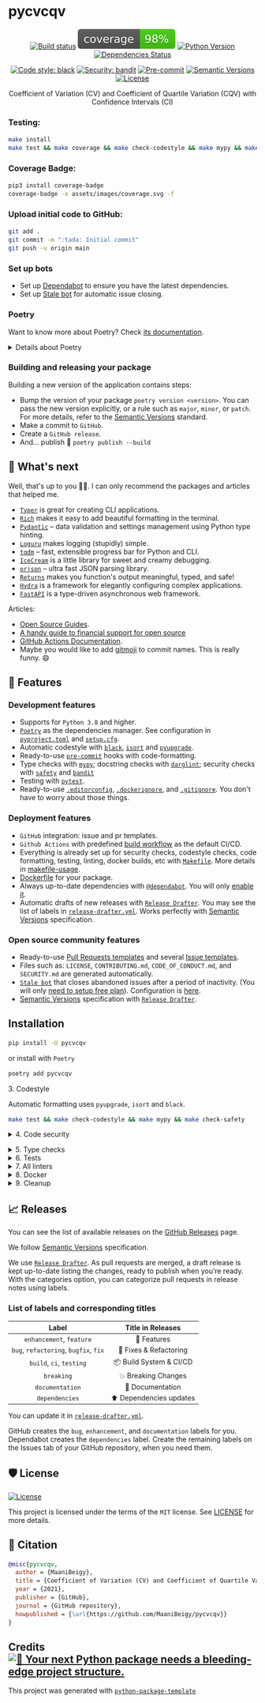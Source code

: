 # pycvcqv

<div align="center">

[![Build status](https://github.com/MaaniBeigy/pycvcqv/workflows/build/badge.svg?branch=master&event=push)](https://github.com/MaaniBeigy/pycvcqv/actions?query=workflow%3Abuild)
[![coverage report](assets/images/coverage.svg)](https://github.com/MaaniBeigy/pycvcqv)
[![Python Version](https://img.shields.io/pypi/pyversions/pycvcqv.svg)](https://pypi.org/project/pycvcqv/)
[![Dependencies Status](https://img.shields.io/badge/dependencies-up%20to%20date-brightgreen.svg)](https://github.com/MaaniBeigy/pycvcqv/pulls?utf8=%E2%9C%93&q=is%3Apr%20author%3Aapp%2Fdependabot)

[![Code style: black](https://img.shields.io/badge/code%20style-black-000000.svg)](https://github.com/psf/black)
[![Security: bandit](https://img.shields.io/badge/security-bandit-green.svg)](https://github.com/PyCQA/bandit)
[![Pre-commit](https://img.shields.io/badge/pre--commit-enabled-brightgreen?logo=pre-commit&logoColor=white)](https://github.com/MaaniBeigy/pycvcqv/blob/master/.pre-commit-config.yaml)
[![Semantic Versions](https://img.shields.io/badge/%20%20%F0%9F%93%A6%F0%9F%9A%80-semantic--versions-e10079.svg)](https://github.com/MaaniBeigy/pycvcqv/releases)
[![License](https://img.shields.io/github/license/MaaniBeigy/pycvcqv)](https://github.com/MaaniBeigy/pycvcqv/blob/master/LICENSE)

Coefficient of Variation (CV) and Coefficient of Quartile Variation (CQV) with Confidence Intervals (CI) 

</div>

### Testing:  

```bash
make install
make test && make coverage && make check-codestyle && make mypy && make check-safety
```

### Coverage Badge:  

```bash
pip3 install coverage-badge 
coverage-badge -o assets/images/coverage.svg -f
```

### Upload initial code to GitHub:

```bash
git add .
git commit -m ":tada: Initial commit"
git push -u origin main
```

### Set up bots

- Set up [Dependabot](https://docs.github.com/en/github/administering-a-repository/enabling-and-disabling-version-updates#enabling-github-dependabot-version-updates) to ensure you have the latest dependencies.
- Set up [Stale bot](https://github.com/apps/stale) for automatic issue closing.

### Poetry

Want to know more about Poetry? Check [its documentation](https://python-poetry.org/docs/).

<details>
<summary>Details about Poetry</summary>
<p>

Poetry's [commands](https://python-poetry.org/docs/cli/#commands) are very intuitive and easy to learn, like:

- `poetry add numpy@latest`
- `poetry run pytest`
- `poetry publish --build`

etc
</p>
</details>

### Building and releasing your package

Building a new version of the application contains steps:

- Bump the version of your package `poetry version <version>`. You can pass the new version explicitly, or a rule such as `major`, `minor`, or `patch`. For more details, refer to the [Semantic Versions](https://semver.org/) standard.
- Make a commit to `GitHub`.
- Create a `GitHub release`.
- And... publish 🙂 `poetry publish --build`

## 🎯 What's next

Well, that's up to you 💪🏻. I can only recommend the packages and articles that helped me.

- [`Typer`](https://github.com/tiangolo/typer) is great for creating CLI applications.
- [`Rich`](https://github.com/willmcgugan/rich) makes it easy to add beautiful formatting in the terminal.
- [`Pydantic`](https://github.com/samuelcolvin/pydantic/) – data validation and settings management using Python type hinting.
- [`Loguru`](https://github.com/Delgan/loguru) makes logging (stupidly) simple.
- [`tqdm`](https://github.com/tqdm/tqdm) – fast, extensible progress bar for Python and CLI.
- [`IceCream`](https://github.com/gruns/icecream) is a little library for sweet and creamy debugging.
- [`orjson`](https://github.com/ijl/orjson) – ultra fast JSON parsing library.
- [`Returns`](https://github.com/dry-python/returns) makes you function's output meaningful, typed, and safe!
- [`Hydra`](https://github.com/facebookresearch/hydra) is a framework for elegantly configuring complex applications.
- [`FastAPI`](https://github.com/tiangolo/fastapi) is a type-driven asynchronous web framework.

Articles:

- [Open Source Guides](https://opensource.guide/).
- [A handy guide to financial support for open source](https://github.com/nayafia/lemonade-stand)
- [GitHub Actions Documentation](https://help.github.com/en/actions).
- Maybe you would like to add [gitmoji](https://gitmoji.carloscuesta.me/) to commit names. This is really funny. 😄

## 🚀 Features

### Development features

- Supports for `Python 3.8` and higher.
- [`Poetry`](https://python-poetry.org/) as the dependencies manager. See configuration in [`pyproject.toml`](https://github.com/MaaniBeigy/pycvcqv/blob/master/pyproject.toml) and [`setup.cfg`](https://github.com/MaaniBeigy/pycvcqv/blob/master/setup.cfg).
- Automatic codestyle with [`black`](https://github.com/psf/black), [`isort`](https://github.com/timothycrosley/isort) and [`pyupgrade`](https://github.com/asottile/pyupgrade).
- Ready-to-use [`pre-commit`](https://pre-commit.com/) hooks with code-formatting.
- Type checks with [`mypy`](https://mypy.readthedocs.io); docstring checks with [`darglint`](https://github.com/terrencepreilly/darglint); security checks with [`safety`](https://github.com/pyupio/safety) and [`bandit`](https://github.com/PyCQA/bandit)
- Testing with [`pytest`](https://docs.pytest.org/en/latest/).
- Ready-to-use [`.editorconfig`](https://github.com/MaaniBeigy/pycvcqv/blob/master/.editorconfig), [`.dockerignore`](https://github.com/MaaniBeigy/pycvcqv/blob/master/.dockerignore), and [`.gitignore`](https://github.com/MaaniBeigy/pycvcqv/blob/master/.gitignore). You don't have to worry about those things.

### Deployment features

- `GitHub` integration: issue and pr templates.
- `Github Actions` with predefined [build workflow](https://github.com/MaaniBeigy/pycvcqv/blob/master/.github/workflows/build.yml) as the default CI/CD.
- Everything is already set up for security checks, codestyle checks, code formatting, testing, linting, docker builds, etc with [`Makefile`](https://github.com/MaaniBeigy/pycvcqv/blob/master/Makefile#L89). More details in [makefile-usage](#makefile-usage).
- [Dockerfile](https://github.com/MaaniBeigy/pycvcqv/blob/master/docker/Dockerfile) for your package.
- Always up-to-date dependencies with [`@dependabot`](https://dependabot.com/). You will only [enable it](https://docs.github.com/en/github/administering-a-repository/enabling-and-disabling-version-updates#enabling-github-dependabot-version-updates).
- Automatic drafts of new releases with [`Release Drafter`](https://github.com/marketplace/actions/release-drafter). You may see the list of labels in [`release-drafter.yml`](https://github.com/MaaniBeigy/pycvcqv/blob/master/.github/release-drafter.yml). Works perfectly with [Semantic Versions](https://semver.org/) specification.

### Open source community features

- Ready-to-use [Pull Requests templates](https://github.com/MaaniBeigy/pycvcqv/blob/master/.github/PULL_REQUEST_TEMPLATE.md) and several [Issue templates](https://github.com/MaaniBeigy/pycvcqv/tree/master/.github/ISSUE_TEMPLATE).
- Files such as: `LICENSE`, `CONTRIBUTING.md`, `CODE_OF_CONDUCT.md`, and `SECURITY.md` are generated automatically.
- [`Stale bot`](https://github.com/apps/stale) that closes abandoned issues after a period of inactivity. (You will only [need to setup free plan](https://github.com/marketplace/stale)). Configuration is [here](https://github.com/MaaniBeigy/pycvcqv/blob/master/.github/.stale.yml).
- [Semantic Versions](https://semver.org/) specification with [`Release Drafter`](https://github.com/marketplace/actions/release-drafter).

## Installation

```bash
pip install -U pycvcqv
```

or install with `Poetry`

```bash
poetry add pycvcqv
```


<summary>3. Codestyle</summary>
<p>

Automatic formatting uses `pyupgrade`, `isort` and `black`.


```bash
make test && make check-codestyle && make mypy && make check-safety
```

<details>
<summary>4. Code security</summary>
<p>

```bash
make check-safety
```

This command launches `Poetry` integrity checks as well as identifies security issues with `Safety` and `Bandit`.

```bash
make check-safety
```

</p>
</details>

</p>
</details>

<details>
<summary>5. Type checks</summary>
<p>

Run `mypy` static type checker

```bash
make mypy
```

</p>
</details>

<details>
<summary>6. Tests</summary>
<p>

Run `pytest`

```bash
make test
```

</p>
</details>

<details>
<summary>7. All linters</summary>
<p>

Of course there is a command to ~~rule~~ run all linters in one:

```bash
make lint
```

the same as:

```bash
make test && make check-codestyle && make mypy && make check-safety
```

</p>
</details>

<details>
<summary>8. Docker</summary>
<p>

```bash
make docker-build
```

which is equivalent to:

```bash
make docker-build VERSION=latest
```

Remove docker image with

```bash
make docker-remove
```

More information [about docker](https://github.com/MaaniBeigy/pycvcqv/tree/master/docker).

</p>
</details>

<details>
<summary>9. Cleanup</summary>
<p>
Delete pycache files

```bash
make pycache-remove
```

Remove package build

```bash
make build-remove
```

Or to remove pycache, build and docker image run:

```bash
make clean-all
```

</p>
</details>

## 📈 Releases

You can see the list of available releases on the [GitHub Releases](https://github.com/MaaniBeigy/pycvcqv/releases) page.

We follow [Semantic Versions](https://semver.org/) specification.

We use [`Release Drafter`](https://github.com/marketplace/actions/release-drafter). As pull requests are merged, a draft release is kept up-to-date listing the changes, ready to publish when you’re ready. With the categories option, you can categorize pull requests in release notes using labels.

### List of labels and corresponding titles

|               **Label**               | **Title in Releases**  |
| :-----------------------------------: | :--------------------: |
|       `enhancement`, `feature`        |       🚀 Features       |
| `bug`, `refactoring`, `bugfix`, `fix` | 🔧 Fixes & Refactoring  |
|       `build`, `ci`, `testing`        | 📦 Build System & CI/CD |
|              `breaking`               |   💥 Breaking Changes   |
|            `documentation`            |    📝 Documentation     |
|            `dependencies`             | ⬆️ Dependencies updates |

You can update it in [`release-drafter.yml`](https://github.com/MaaniBeigy/pycvcqv/blob/master/.github/release-drafter.yml).

GitHub creates the `bug`, `enhancement`, and `documentation` labels for you. Dependabot creates the `dependencies` label. Create the remaining labels on the Issues tab of your GitHub repository, when you need them.

## 🛡 License

[![License](https://img.shields.io/github/license/MaaniBeigy/pycvcqv)](https://github.com/MaaniBeigy/pycvcqv/blob/master/LICENSE)

This project is licensed under the terms of the `MIT` license. See [LICENSE](https://github.com/MaaniBeigy/pycvcqv/blob/master/LICENSE) for more details.

## 📃 Citation

```bibtex
@misc{pycvcqv,
  author = {MaaniBeigy},
  title = {Coefficient of Variation (CV) and Coefficient of Quartile Variation (CQV) with Confidence Intervals (CI) },
  year = {2021},
  publisher = {GitHub},
  journal = {GitHub repository},
  howpublished = {\url{https://github.com/MaaniBeigy/pycvcqv}}
}
```

## Credits [![🚀 Your next Python package needs a bleeding-edge project structure.](https://img.shields.io/badge/python--package--template-%F0%9F%9A%80-brightgreen)](https://github.com/TezRomacH/python-package-template)

This project was generated with [`python-package-template`](https://github.com/TezRomacH/python-package-template)
